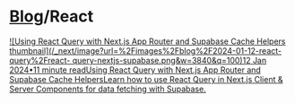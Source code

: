 # [Blog](/blog)/React

[![Using React Query with Next.js App Router and Supabase Cache Helpers
thumbnail](/_next/image?url=%2Fimages%2Fblog%2F2024-01-12-react-query%2Freact-
query-nextjs-supabase.png&w=3840&q=100)12 Jan 2024•11 minute readUsing React
Query with Next.js App Router and Supabase Cache HelpersLearn how to use React
Query in Next.js Client & Server Components for data fetching with
Supabase.](/blog/react-query-nextjs-app-router-cache-helpers)

